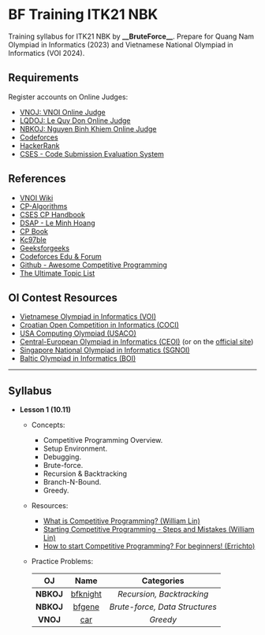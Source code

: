 # BF Training ITK21 NBK

Training syllabus for ITK21 NBK by **\_\_BruteForce\_\_**. Prepare for Quang Nam Olympiad in Informatics (2023) and Vietnamese National Olympiad in Informatics (VOI 2024).

## Requirements

Register accounts on Online Judges:
- [VNOJ: VNOI Online Judge](https://oj.vnoi.info/)
- [LQDOJ: Le Quy Don Online Judge](https://lqdoj.edu.vn/)
- [NBKOJ: Nguyen Binh Khiem Online Judge](https://nbk.homes/)
- [Codeforces](https://codeforces.com/)
- [HackerRank](https://www.hackerrank.com/)
- [CSES - Code Submission Evaluation System](https://cses.fi/)

## References

- [VNOI Wiki](https://vnoi.info/wiki/Home)
- [CP-Algorithms](https://cp-algorithms.com/)
- [CSES CP Handbook](https://cses.fi/book/index.php)
- [DSAP - Le Minh Hoang](https://drive.google.com/file/d/0BwcTB8a10LBwV1J3T2xDTGhQNmM/view?resourcekey=0-R4tnYInPWCKb5W_DK_JQwQ)
- [CP Book](https://cpbook.net/)
- [Kc97ble](https://sites.google.com/site/kc97ble/)
- [Geeksforgeeks](https://www.geeksforgeeks.org/)
- [Codeforces Edu & Forum](https://codeforces.com/edu/courses)
- [Github - Awesome Competitive Programming](https://github.com/lnishan/awesome-competitive-programming)
- [The Ultimate Topic List](https://blog.shahjalalshohag.com/topic-list/)

## OI Contest Resources

- [Vietnamese Olympiad in Informatics (VOI)](https://oj.vnoi.info/problems/?category=7&point_start=&point_end=)
- [Croatian Open Competition in Informatics (COCI)](https://hsin.hr/coci/)
- [USA Computing Olympiad (USACO)](http://www.usaco.org/index.php?page=contests)
- [Central-European Olympiad in Informatics (CEOI)](https://cses.fi/ceoi/list/) (or on the [official site](http://ceoi.inf.elte.hu/))
- [Singapore National Olympiad in Informatics (SGNOI)](https://github.com/noisg/sg_noi_archive)
- [Baltic Olympiad in Informatics (BOI)](https://cses.fi/boi/list/)

----
## Syllabus

- **Lesson 1 (10.11)**

  - Concepts:

    - Competitive Programming Overview.
    - Setup Environment.
    - Debugging.
    - Brute-force.
    - Recursion & Backtracking
    - Branch-N-Bound.
    - Greedy.

  - Resources:
    - [What is Competitive Programming? (William Lin)](https://youtu.be/ueNT-w7Oluw)
    - [Starting Competitive Programming - Steps and Mistakes (William Lin)](https://youtu.be/bVKHRtafgPc)
    - [How to start Competitive Programming? For beginners! (Errichto)](https://youtu.be/xAeiXy8-9Y8)

  - Practice Problems:
  
    | OJ        | Name                                           | Categories                     |
    | :---:     | :---:                                          | :----:                         |
    | **NBKOJ** | [bfknight](https://nbk.homes/problem/bfknight) | *Recursion, Backtracking*      |
    | **NBKOJ** | [bfgene](https://nbk.homes/problem/bfgene)     | *Brute-force, Data Structures* |
    | **VNOJ**  | [car](https://oj.vnoi.info/problem/car)        | *Greedy*                       |